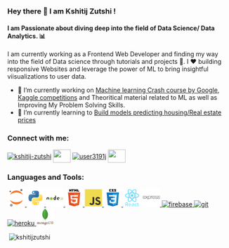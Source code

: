 ### Hey there 👋 I am Kshitij Zutshi !

#### I am Passionate about diving deep into the field of Data Science/ Data Analytics. 📊



I am currently working as a Frontend Web Developer and finding my way into the field of Data science through tutorials and projects 🧠. I ❤️ building responsive Websites and leverage the power of ML to bring insightful viisualizations to user data. 
- 🔭 I’m currently working on [Machine learning Crash course by Google](https://developers.google.com/machine-learning), [Kaggle competitions](https://www.kaggle.com/competitions) and Theoritical material related to ML as well as Improving My Problem Solving Skills. 
- 🌱 I’m currently learning to [Build models predicting housing/Real estate prices](https://www.kaggle.com/sagarnildass/predicting-boston-house-prices)

<h3 align="left">Connect with me:</h3>
<p align="left">

<a href="https://linkedin.com/in/kshitij-zutshi" target="blank"><img align="center" src="https://cdn.jsdelivr.net/npm/simple-icons@3.0.1/icons/linkedin.svg" alt="kshitij-zutshi" height="30" width="40" /></a>
<a href="https://instagram.com/" target="blank"><img align="center" src="https://cdn.jsdelivr.net/npm/simple-icons@3.0.1/icons/instagram.svg" alt="" height="30" width="40" /></a>
<a href="https://www.leetcode.com/user3191j" target="blank"><img align="center" src="https://cdn.jsdelivr.net/npm/simple-icons@3.0.1/icons/leetcode.svg" alt="user3191j" height="30" width="40" /></a>
<a href="https://facebook.com/" target="blank"><img align="center" src="https://cdn.jsdelivr.net/npm/simple-icons@3.0.1/icons/facebook.svg" alt="" height="30" width="40" /></a>
</p>




<h3 align="left">Languages and Tools:</h3>
<p align="left">
 <a href="https://jupyter.org/" target="_blank"> <img src="https://raw.githubusercontent.com/devicons/devicon/master/icons/jupyter/jupyter-original.svg" alt="css3" width="40" height="40"/> </a>
   <a href="https://www.python.org" target="_blank"> <img src="https://raw.githubusercontent.com/devicons/devicon/master/icons/python/python-original.svg" alt="python" width="40" height="40"/> </a> 
   <a href="https://nodejs.org" target="_blank"> <img src="https://raw.githubusercontent.com/devicons/devicon/master/icons/nodejs/nodejs-original-wordmark.svg" alt="nodejs" width="40" height="40"/> </a> 
  <a href="https://www.w3.org/html/" target="_blank"> <img src="https://raw.githubusercontent.com/devicons/devicon/master/icons/html5/html5-original-wordmark.svg" alt="html5" width="40" height="40"/> </a> 
  <a href="https://developer.mozilla.org/en-US/docs/Web/JavaScript" target="_blank"> <img src="https://raw.githubusercontent.com/devicons/devicon/master/icons/javascript/javascript-original.svg" alt="javascript" width="40" height="40"/> </a> 
  <a href="https://www.w3schools.com/css/" target="_blank"> <img src="https://raw.githubusercontent.com/devicons/devicon/master/icons/css3/css3-original-wordmark.svg" alt="css3" width="40" height="40"/> </a>
    <a href="https://reactjs.org/" target="_blank"> <img src="https://raw.githubusercontent.com/devicons/devicon/master/icons/react/react-original-wordmark.svg" alt="react" width="40" height="40"/></a>
  <a href="https://expressjs.com" target="_blank"> <img src="https://raw.githubusercontent.com/devicons/devicon/master/icons/express/express-original-wordmark.svg" alt="express" width="40" height="40"/> </a> 
  <a href="https://firebase.google.com/" target="_blank"> <img src="https://www.vectorlogo.zone/logos/firebase/firebase-icon.svg" alt="firebase" width="40" height="40"/> </a> 
  <a href="https://git-scm.com/" target="_blank"> <img src="https://www.vectorlogo.zone/logos/git-scm/git-scm-icon.svg" alt="git" width="40" height="40"/> </a> 
  <a href="https://heroku.com" target="_blank"> <img src="https://www.vectorlogo.zone/logos/heroku/heroku-icon.svg" alt="heroku" width="40" height="40"/> </a> 
  <a href="https://www.mongodb.com/" target="_blank"> <img src="https://raw.githubusercontent.com/devicons/devicon/master/icons/mongodb/mongodb-original-wordmark.svg" alt="mongodb" width="40" height="40"/> </a> </p>
 
 




<p>&nbsp;<img align="center" src="https://github-readme-stats.vercel.app/api?username=kshitijzutshi&show_icons=true&locale=en&theme=dark" alt="kshitijzutshi" /></p>

